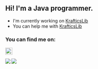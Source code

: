 ## Hi! I'm a Java programmer.
- I'm currently working on [KrafticsLib](https://github.com/KrafticsTeam/KrafticsLib)
- You can help me with [KrafticsLib](https://github.com/KrafticsTeam/KrafticsLib)

### You can find me on:
[<img align="left" alt="hexeption | Twitter" width="22px" src="https://cdn.jsdelivr.net/npm/simple-icons@v3/icons/twitter.svg" />](https://twitter.com/panda885_)

<br>
<br>

<img align="left" src="https://github-readme-stats.vercel.app/api?username=Panda885&show_icons=true&bg_color=161717&title_color=fff&icon_color=4481eb&text_color=a3a3a3">
<img aling="right" src="https://github-readme-stats.vercel.app/api/top-langs/?username=Panda885&layout=compact&show_icons=true&bg_color=161717&title_color=fff&icon_color=4481eb&text_color=a3a3a3">
<!--
**Panda885/Panda885** is a ✨ _special_ ✨ repository because its `README.md` (this file) appears on your GitHub profile.

Here are some ideas to get you started:

- 🔭 I’m currently working on ...
- 🌱 I’m currently learning ...
- 👯 I’m looking to collaborate on ...
- 🤔 I’m looking for help with ...
- 💬 Ask me about ...
- 📫 How to reach me: ...
- 😄 Pronouns: ...
- ⚡ Fun fact: ...
-->
